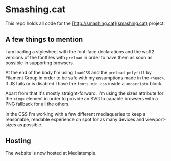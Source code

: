 # Smashing.cat

This repo holds all code for the [http://smashing.cat](smashing.cat) project.

## A few things to mention

I am loading a stylesheet with the font-face declarations and the woff2 versions of the fontfiles with `preload` in order to have them as soon as possible in supporting browsers.

At the end of the body I'm using `loadCSS` and the `preload polyfill` by Filament Group in order to be safe with my assumptions made in the `<head>`. If JS fails or is disabled I have the `fonts.min.css` inside a `<noscript>` block.

Apart from that it's mostly straight-forward. I'm using the sizes attribute for the `<img>` element in order to provide an SVG to capable browsers with a PNG fallback for all the others.

In the CSS I'm working with a few different mediaqueries to keep a reasonable, readable experience on spot for as many devices and viewport-sizes as possible.

## Hosting

The website is now hosted at Mediatemple.
